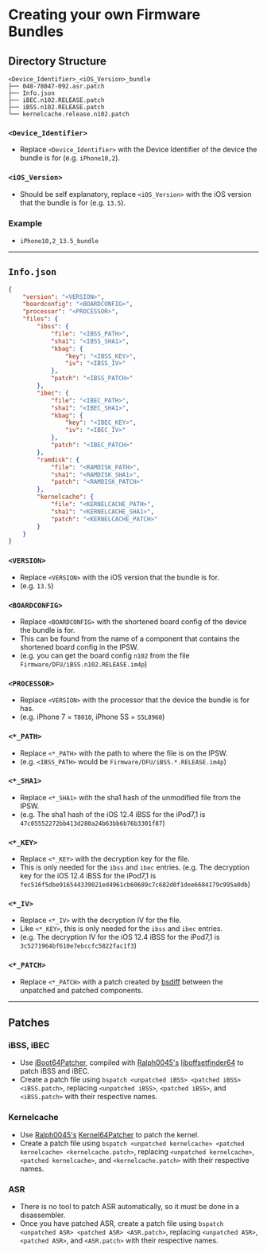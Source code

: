 # Creating your own Firmware Bundles

## Directory Structure
```
<Device_Identifier>_<iOS_Version>_bundle
├── 048-78047-092.asr.patch
├── Info.json
├── iBEC.n102.RELEASE.patch
├── iBSS.n102.RELEASE.patch
└── kernelcache.release.n102.patch
```
### `<Device_Identifier>`
- Replace `<Device_Identifier>` with the Device Identifier of the device the bundle is for (e.g. `iPhone10,2`).

### `<iOS_Version>`
- Should be self explanatory, replace `<iOS_Version>` with the iOS version that the bundle is for (e.g. `13.5`).

### Example
- `iPhone10,2_13.5_bundle`

----

## `Info.json`
```json
{
    "version": "<VERSION>",
    "boardconfig": "<BOARDCONFIG>",
    "processor": "<PROCESSOR>",
    "files": {
        "ibss": {
            "file": "<IBSS_PATH>",
            "sha1": "<IBSS_SHA1>",
            "kbag": {
                "key": "<IBSS_KEY>",
                "iv": "<IBSS_IV>"
            },
            "patch": "<IBSS_PATCH>"
        },
        "ibec": {
            "file": "<IBEC_PATH>",
            "sha1": "<IBEC_SHA1>",
            "kbag": {
                "key": "<IBEC_KEY>",
                "iv": "<IBEC_IV>"
            },
            "patch": "<IBEC_PATCH>"
        },
        "ramdisk": {
            "file": "<RAMDISK_PATH>",
            "sha1": "<RAMDISK_SHA1>",
            "patch": "<RAMDISK_PATCH>"
        },
        "kernelcache": {
            "file": "<KERNELCACHE_PATH>",
            "sha1": "<KERNELCACHE_SHA1>",
            "patch": "<KERNELCACHE_PATCH>"
        }
    }
}
```
### `<VERSION>`
- Replace `<VERSION>` with the iOS version that the bundle is for.
- (e.g. `13.5`)

### `<BOARDCONFIG>`
- Replace `<BOARDCONFIG>` with the shortened board config of the device the bundle is for.
- This can be found from the name of a component that contains the shortened board config in the IPSW.
- (e.g. you can get the board config `n102` from the file `Firmware/DFU/iBSS.n102.RELEASE.im4p`)

### `<PROCESSOR>`
- Replace `<VERSION>` with the processor that the device the bundle is for has.
- (e.g. iPhone 7 = `T8010`, iPhone 5S = `S5L8960`)

### `<*_PATH>`
- Replace `<*_PATH>` with the path to where the file is on the IPSW.
- (e.g. `<IBSS_PATH>` would be `Firmware/DFU/iBSS.*.RELEASE.im4p`)

### `<*_SHA1>`
- Replace `<*_SHA1>` with the sha1 hash of the unmodified file from the IPSW.
- (e.g. The sha1 hash of the iOS 12.4 iBSS for the iPod7,1 is `47c05552272bb413d280a24b63bb6b76b3301f87`)

### `<*_KEY>`
- Replace `<*_KEY>` with the decryption key for the file. 
- This is only needed for the `ibss` and `ibec` entries. (e.g. The decryption key for the iOS 12.4 iBSS for the iPod7,1 is `fec516f5dbe916544339021ed4961cb60689c7c682d0f1dee6684179c995a0db`)

### `<*_IV>`
- Replace `<*_IV>` with the decryption IV for the file. 
- Like `<*_KEY>`, this is only needed for the `ibss` and `ibec` entries.
- (e.g. The decryption IV for the iOS 12.4 iBSS for the iPod7,1 is `3c5271964bf610e7ebccfc5822fac1f3`)

### `<*_PATCH>`
- Replace `<*_PATCH>` with a patch created by [bsdiff](https://github.com/mendsley/bsdiff) between the unpatched and patched components.

----

## Patches

### iBSS, iBEC
- Use [iBoot64Patcher](https://github.com/tihmstar/iBoot64Patcher), compiled with [Ralph0045's](https://twitter.com/Ralph0045) [liboffsetfinder64](https://github.com/Ralph0045/iBoot64Patcher) to patch iBSS and iBEC.
- Create a patch file using `bspatch <unpatched iBSS> <patched iBSS> <iBSS.patch>`, replacing `<unpatched iBSS>`, `<patched iBSS>`, and `<iBSS.patch>` with their respective names.

### Kernelcache
- Use [Ralph0045's](https://twitter.com/Ralph0045) [Kernel64Patcher](https://github.com/Ralph0045/Kernel64Patcher) to patch the kernel.
- Create a patch file using `bspatch <unpatched kernelcache> <patched kernelcache> <kernelcache.patch>`, replacing `<unpatched kernelcache>`, `<patched kernelcache>`, and `<kernelcache.patch>` with their respective names.

### ASR
- There is no tool to patch ASR automatically, so it must be done in a disassembler.
- Once you have patched ASR, create a patch file using `bspatch <unpatched ASR> <patched ASR> <ASR.patch>`, replacing `<unpatched ASR>`, `<patched ASR>`, and `<ASR.patch>` with their respective names.